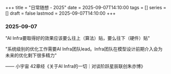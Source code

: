 +++
title      = "日常随想 - 2025"
date       = 2025-09-07T14:10:00
tags       = []
series     = []
draft      = false
lastmod    = 2025-09-07T14:10:00
+++

### 2025-09-07

"AI Infra要取得好的效果应该要么往上（算法）贴，要么往下（硬件）贴"

"系统级别的优化工作需要AI Infra团队lead。Infra团队在模型设计前期介入会为未来的优化剩下很多精力"

—— 小宇宙 42章经《关于AI Infra的一切｜对谈阶跃星辰联创朱亦博》

